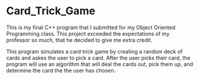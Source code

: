# Card_Trick_Game

This is my final C++ program that I submitted for my Object Oriented Programming class. This project exceeded the expectations of my professor so much, that he decided to give me extra credit.

This program simulates a card trick game by creating a random deck of cards and askes the user to pick a card. After the user picks their card, the program will use an algorithm that will deal the cards out, pick them up, and determine the card the the user has chosen. 
